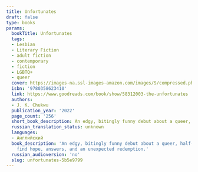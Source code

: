 ```yaml
---
title: Unfortunates
draft: false
type: books
params:
  bookTitle: Unfortunates
  tags:
  - Lesbian
  - Literary Fiction
  - adult fiction
  - contemporary
  - fiction
  - LGBTQ+
  - queer
  cover: https://images-na.ssl-images-amazon.com/images/S/compressed.photo.goodreads.com/books/1641777650i/58312003.jpg
  isbn: '9780358623410'
  link: https://www.goodreads.com/book/show/58312003-the-unfortunates
  authors:
  - J. K. Chukwu
  publication_year: '2022'
  page_count: '256'
  short_book_description: An edgy, bitingly funny debut about a queer, half-Nigerian college sophomore who, enraged and exhausted by the racism at her elite college, sets out to find truth about The Unfortunates—the unlucky subset of Black undergrads who have been mysteriously dying...
  russian_translation_status: unknown
  languages:
  - Английский
  book_description: 'An edgy, bitingly funny debut about a queer, half-Nigerian college sophomore who, enraged and exhausted by the racism at her elite college, sets out to find truth about The  Unfortunates—the unlucky subset of Black undergrads who have been mysteriously dying. Sahara is Not Okay. Entering her sophomore year at Elite University, she feels like a failure: her body is too curvy, her love life is nonexistent, her family is disappointed in her, her grades are terrible, and, well, the few Black classmates she has just keep dying. Sahara is close to giving up, herself: her depression is, as she says, her only “Life Partner.”And this narrative—taking the form of an irreverent, piercing “thesis” to the university committee that will judge her—is meant to be a final unfurling of her singular, unforgettable voice before her own inevitable disappearance and death. But over the course of this wild sophomore year, and supported by her eccentric community of BIPOC women, Sahara will eventually
    find hope, answers, and an unexpected redemption.'
  russian_audioversion: 'no'
  slug: unfortunates-5b5e9799
---
```

